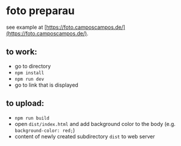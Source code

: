 # foto preparau

see example at [https://foto.camposcampos.de/](https://foto.camposcampos.de/).

## to work:
 * go to directory
 * `npm install`
 * `npm run dev`
 * go to link that is displayed
 
## to upload:
 * `npm run build`
 * open `dist/index.html` and add background color to the body (e.g. `background-color: red;`)
 * content of newly created subdirectory `dist` to web server
